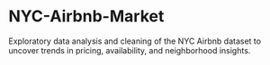 # NYC-Airbnb-Market
Exploratory data analysis and cleaning of the NYC Airbnb dataset to uncover trends in pricing, availability, and neighborhood insights.
